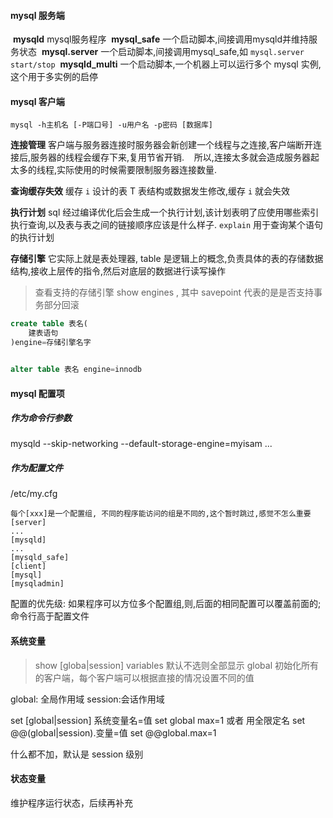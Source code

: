#### mysql 服务端

 **mysqld** mysql服务程序
 **mysql_safe** 一个启动脚本,间接调用mysqld并维持服务状态
 **mysql.server** 一个启动脚本,间接调用mysql_safe,如 `mysql.server start/stop`
 **mysqld_multi** 一个启动脚本,一个机器上可以运行多个 mysql 实例,这个用于多实例的启停

#### mysql 客户端

`mysql -h主机名 [-P端口号] -u用户名 -p密码 [数据库]`

**连接管理** 客户端与服务器连接时服务器会新创建一个线程与之连接,客户端断开连接后,服务器的线程会缓存下来,复用节省开销.    所以,连接太多就会造成服务器起太多的线程,实际使用的时候需要限制服务器连接数量.

**查询缓存失效** 缓存 `i` 设计的表 T 表结构或数据发生修改,缓存 `i` 就会失效

**执行计划** sql 经过编译优化后会生成一个执行计划,该计划表明了应使用哪些索引执行查询,以及表与表之间的链接顺序应该是什么样子. `explain` 用于查询某个语句的执行计划

**存储引擎** 它实际上就是表处理器, table 是逻辑上的概念,负责具体的表的存储数据结构,接收上层传的指令,然后对底层的数据进行读写操作

> 查看支持的存储引擎
> show engines , 其中 savepoint 代表的是是否支持事务部分回滚

```sql
create table 表名(
    建表语句
)engine=存储引擎名字


alter table 表名 engine=innodb
```

#### mysql 配置项

##### 作为命令行参数

mysqld --skip-networking --default-storage-engine=myisam ...

##### 作为配置文件

/etc/my.cfg

```properties
每个[xxx]是一个配置组, 不同的程序能访问的组是不同的,这个暂时跳过,感觉不怎么重要
[server]
...
[mysqld]
...
[mysqld_safe]
[client]
[mysql]
[mysqladmin]
```

配置的优先级: 如果程序可以方位多个配置组,则,后面的相同配置可以覆盖前面的; 命令行高于配置文件

#### 系统变量

> show [globa|session] variables      默认不选则全部显示
> global 初始化所有的客户端，每个客户端可以根据直接的情况设置不同的值

global: 全局作用域
session:会话作用域

set [global|session] 系统变量名=值         set global max=1
或者 用全限定名
set @@(global|session).变量=值			set @@global.max=1

什么都不加，默认是 session 级别

#### 状态变量

维护程序运行状态，后续再补充









